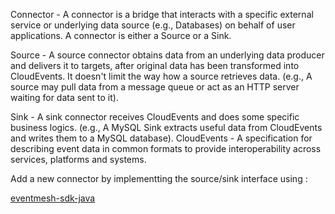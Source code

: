 Connector - A connector is a bridge that interacts with a specific external service or underlying data source (e.g., Databases) on behalf of user applications. A connector is either a Source or a Sink.

Source - A source connector obtains data from an underlying data producer and delivers it to targets, after original data has been transformed into CloudEvents. It doesn't limit the way how a source retrieves data. (e.g., A source may pull data from a message queue or act as an HTTP server waiting for data sent to it).

Sink - A sink connector receives CloudEvents and does some specific business logics. (e.g., A MySQL Sink extracts useful data from CloudEvents and writes them to a MySQL database).
CloudEvents - A specification for describing event data in common formats to provide interoperability across services, platforms and systems.

Add a new connector by implementting the source/sink interface using :

[eventmesh-sdk-java](https://github.com/apache/eventmesh/tree/master/eventmesh-sdk-java)


